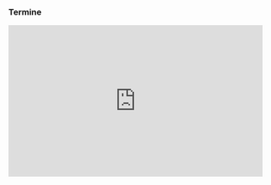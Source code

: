 ### Termine

<iframe src="https://www.google.com/calendar/embed?showTitle=0&amp;showPrint=0&amp;showCalendars=0&amp;showTz=0&amp;height=600&amp;wkst=2&amp;hl=de&amp;bgcolor=%23ffffff&amp;src=ffw.eisolzried%40gmail.com&amp;color=%231B887A&amp;ctz=Europe%2FBerlin" style=" border-width:0 " width="100%" height="300" frameborder="0" scrolling="no"></iframe>
